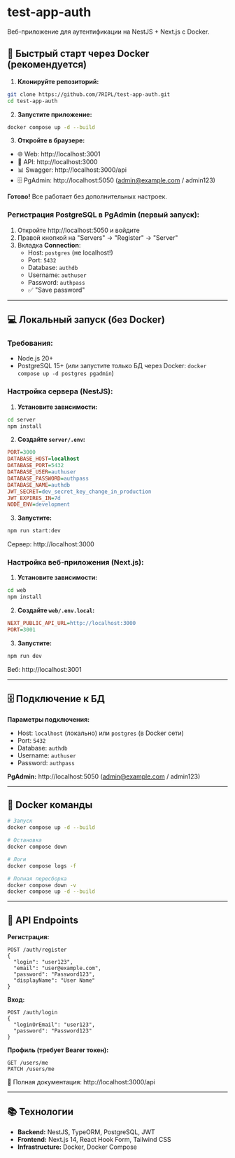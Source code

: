 # test-app-auth

Веб-приложение для аутентификации на NestJS + Next.js с Docker.

## 🚀 Быстрый старт через Docker (рекомендуется)

1. **Клонируйте репозиторий:**
```bash
git clone https://github.com/7RIPL/test-app-auth.git
cd test-app-auth
```

2. **Запустите приложение:**
```bash
docker compose up -d --build
```

3. **Откройте в браузере:**
- 🌐 Web: http://localhost:3001
- 🔌 API: http://localhost:3000
- 📊 Swagger: http://localhost:3000/api
- 🗄️ PgAdmin: http://localhost:5050 (admin@example.com / admin123)

**Готово!** Все работает без дополнительных настроек.

### Регистрация PostgreSQL в PgAdmin (первый запуск):

1. Откройте http://localhost:5050 и войдите
2. Правой кнопкой на "Servers" → "Register" → "Server"
3. Вкладка **Connection**:
   - Host: `postgres` (не localhost!)
   - Port: `5432`
   - Database: `authdb`
   - Username: `authuser`
   - Password: `authpass`
   - ✅ "Save password"

---

## 💻 Локальный запуск (без Docker)

### Требования:
- Node.js 20+
- PostgreSQL 15+ (или запустите только БД через Docker: `docker compose up -d postgres pgadmin`)

### Настройка сервера (NestJS):

1. **Установите зависимости:**
```bash
cd server
npm install
```

2. **Создайте `server/.env`:**
```ini
PORT=3000
DATABASE_HOST=localhost
DATABASE_PORT=5432
DATABASE_USER=authuser
DATABASE_PASSWORD=authpass
DATABASE_NAME=authdb
JWT_SECRET=dev_secret_key_change_in_production
JWT_EXPIRES_IN=7d
NODE_ENV=development
```

3. **Запустите:**
```bash
npm run start:dev
```

Сервер: http://localhost:3000

### Настройка веб-приложения (Next.js):

1. **Установите зависимости:**
```bash
cd web
npm install
```

2. **Создайте `web/.env.local`:**
```ini
NEXT_PUBLIC_API_URL=http://localhost:3000
PORT=3001
```

3. **Запустите:**
```bash
npm run dev
```

Веб: http://localhost:3001

---

## 🗄️ Подключение к БД

**Параметры подключения:**
- Host: `localhost` (локально) или `postgres` (в Docker сети)
- Port: `5432`
- Database: `authdb`
- Username: `authuser`
- Password: `authpass`

**PgAdmin:** http://localhost:5050 (admin@example.com / admin123)

---

## 📝 Docker команды

```bash
# Запуск
docker compose up -d --build

# Остановка
docker compose down

# Логи
docker compose logs -f

# Полная пересборка
docker compose down -v
docker compose up -d --build
```

---

## 🔐 API Endpoints

**Регистрация:**
```http
POST /auth/register
{
  "login": "user123",
  "email": "user@example.com",
  "password": "Password123",
  "displayName": "User Name"
}
```

**Вход:**
```http
POST /auth/login
{
  "loginOrEmail": "user123",
  "password": "Password123"
}
```

**Профиль (требует Bearer токен):**
```http
GET /users/me
PATCH /users/me
```

📖 Полная документация: http://localhost:3000/api

---

## 📚 Технологии

- **Backend:** NestJS, TypeORM, PostgreSQL, JWT
- **Frontend:** Next.js 14, React Hook Form, Tailwind CSS
- **Infrastructure:** Docker, Docker Compose
